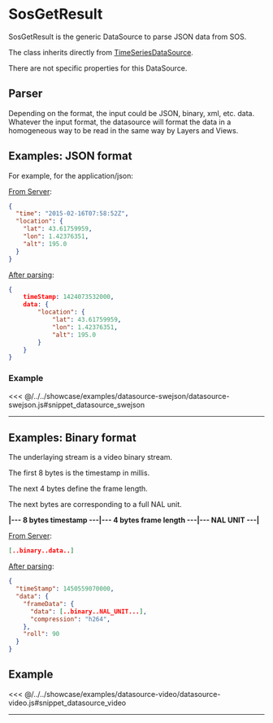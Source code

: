 # SosGetResult

SosGetResult is the generic DataSource to parse JSON data from SOS.

The class inherits directly from [TimeSeriesDataSource](general.md).

There are not specific properties for this DataSource. 

## Parser
Depending on the format, the input could be JSON, binary, xml, etc. data.
Whatever the input format, the datasource will format the data in a homogeneous way to be read in the same way by Layers
and Views.

## Examples: JSON format

For example, for the application/json:

<ins>From Server</ins>:

```json
{
  "time": "2015-02-16T07:58:52Z",
  "location": {
    "lat": 43.61759959, 
    "lon": 1.42376351, 
    "alt": 195.0
  }
}
```

<ins>After parsing</ins>:

```json
{
    timeStamp: 1424073532000,
    data: {
        "location": {
            "lat": 43.61759959, 
            "lon": 1.42376351, 
            "alt": 195.0
        }              
    }
}  
```

<DocumentationLoad path="/guide/api/SosGetResult.html"/>

### Example

<<< @/../../showcase/examples/datasource-swejson/datasource-swejson.js#snippet_datasource_swejson

<hr class="demo-hr"/>

<Example path="/showcase/datasource-swejson.html" style="border:none;width:100%;height: 500px" />

## Examples: Binary format

The underlaying stream is a video binary stream.

The first 8 bytes is the timestamp in millis.

The next 4 bytes define the frame length.

The next bytes are corresponding to a full NAL unit.

**|--- 8 bytes timestamp ---|--- 4 bytes frame length ---|--- NAL UNIT ---|**

<ins>From Server</ins>:

```json
[..binary..data..]
```

<ins>After parsing</ins>:

```json
{
  "timeStamp": 1450559070000,
  "data": {
    "frameData": {
      "data": [..binary..NAL_UNIT...],
      "compression": "h264",
    },
    "roll": 90
  }
}  
```

## Example

<<< @/../../showcase/examples/datasource-video/datasource-video.js#snippet_datasource_video

<hr class="demo-hr"/>

<Example path="/showcase/datasource-video.html" style="border:none;width:100%;height: 500px" />
